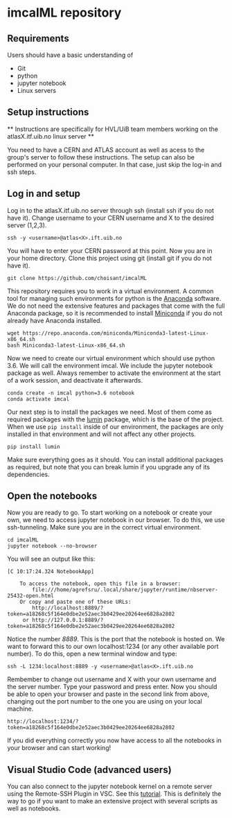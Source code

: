 # imcalML repository

## Requirements

Users should have a basic understanding of
* Git
* python
* jupyter notebook
* Linux servers


## Setup instructions

** Instructions are specifically for HVL/UiB team members working on the atlasX.itf.uib.no linux server **

You need to have a CERN and ATLAS account as well as acess to the group's server to follow these instructions. The setup can also be performed on your personal computer. In that case, just skip the log-in and ssh steps.

## Log in and setup
Log in to the atlasX.itf.uib.no server through ssh (install ssh if you do not have it). Change username to your CERN username and X to the desired server (1,2,3).

```
ssh -y <username>@atlas<X>.ift.uib.no
```
You will have to enter your CERN password at this point. Now you are in your home directory. Clone this project using git (install git if you do not have it).

```
git clone https://github.com/choisant/imcalML
```

This repository requires you to work in a virtual environment. A common tool for managing such environments for python is the [Anaconda](https://www.anaconda.com/) software. We do not need the extensive features and packages that come with the full Anaconda package, so it is recommended to install [Miniconda](https://docs.conda.io/en/latest/miniconda.html) if you do not already have Anaconda installed.


```
wget https://repo.anaconda.com/miniconda/Miniconda3-latest-Linux-x86_64.sh
bash Miniconda3-latest-Linux-x86_64.sh
```

Now we need to create our virtual environment which should use python 3.6. We will call the environment imcal. We include the jupyter notebook package as well. Always remember to activate the environment at the start of a work session, and deactivate it afterwards.

```
conda create -n imcal python=3.6 notebook
conda activate imcal
```
Our next step is to install the packages we need. Most of them come as required packages with the [lumin](https://github.com/GilesStrong/lumin) package, which is the base of the project. When we use `pip install` inside of our environment, the packages are only installed in that environment and will not affect any other projects.

```
pip install lumin
```
Make sure everything goes as it should. You can install additional packages as required, but note that you can break lumin if you upgrade any of its dependencies.

## Open the notebooks

Now you are ready to go. To start working on a notebook or create your own, we need to access jupyter notebook in our browser. To do this, we use ssh-tunneling. Make sure you are in the correct virtual environment.

```
cd imcalML
jupyter notebook --no-browser
```
You will see an output like this:

```
[C 10:17:24.324 NotebookApp]

    To access the notebook, open this file in a browser:
        file:///home/agrefsru/.local/share/jupyter/runtime/nbserver-25432-open.html
    Or copy and paste one of these URLs:
        http://localhost:8889/?token=a18268c5f164e0dbe2e52aec3b0429ee20264ee6828a2802
     or http://127.0.0.1:8889/?token=a18268c5f164e0dbe2e52aec3b0429ee20264ee6828a2802
```
Notice the number *8889*. This is the port that the notebook is hosted on. We want to forward this to our own localhost:1234 (or any other available port number). To do this, open a new terminal window and type:


```
ssh -L 1234:localhost:8889 -y <username>@atlas<X>.ift.uib.no
```
Rembember to change out username and X with your own username and the server number. Type your password and press enter. Now you should be able to open your browser and paste in the second link from above, changing out the port number to the one you are using on your local machine.

```
http://localhost:1234/?token=a18268c5f164e0dbe2e52aec3b0429ee20264ee6828a2802
```
If you did everything correctly you now have access to all the notebooks in your browser and can start working!

## Visual Studio Code (advanced users)

You can also connect to the jupyter notebook kernel on a remote server using the Remote-SSH Plugin in VSC. See this [tutorial](https://www.digitalocean.com/community/tutorials/how-to-use-visual-studio-code-for-remote-development-via-the-remote-ssh-plugin). This is definitely the way to go if you want to make an extensive project with several scripts as well as notebooks.